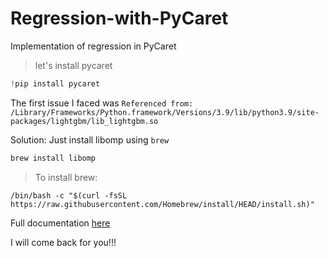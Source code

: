 # Regression-with-PyCaret
Implementation of regression in PyCaret

> let's install pycaret

```python
!pip install pycaret
```


The first issue I faced was `Referenced from: /Library/Frameworks/Python.framework/Versions/3.9/lib/python3.9/site-packages/lightgbm/lib_lightgbm.so`

Solution: Just install libomp using `brew`

```python
brew install libomp
```

> To install brew:

```
/bin/bash -c "$(curl -fsSL https://raw.githubusercontent.com/Homebrew/install/HEAD/install.sh)"
```

Full documentation [here](https://pycaret.gitbook.io/docs/get-started/quickstart)

I will come back for you!!!
